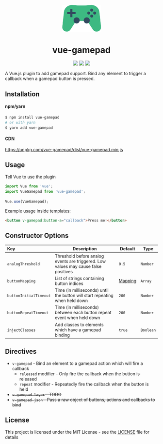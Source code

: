 <p align="center"><img width="128px" src="./assets/logo.svg" alt="Vue Gamepad logo"></p>
<h1 align="center">vue-gamepad</h1>

<p align="center">
  <img src="https://img.shields.io/travis/com/aaronkirkham/vue-gamepad.svg" />
  <img src="https://img.shields.io/github/size/aaronkirkham/vue-gamepad/dist/vue-gamepad.min.js.svg" />
  <img src="https://img.shields.io/github/license/aaronkirkham/vue-gamepad.svg" />
</p>

A Vue.js plugin to add gamepad support. Bind any element to trigger a callback when a gamepad button is pressed.

## Installation
#### npm/yarn
```bash
$ npm install vue-gamepad
# or with yarn
$ yarn add vue-gamepad
```

#### CDN
https://unpkg.com/vue-gamepad/dist/vue-gamepad.min.js

## Usage
Tell Vue to use the plugin
```js
import Vue from 'vue';
import VueGamepad from 'vue-gamepad';

Vue.use(VueGamepad);
```

Example usage inside templates:
```html
<button v-gamepad:button-a="callback">Press me!</button>
```

## Constructor Options
|Key|Description|Default|Type|
|:---|---|---|---|
|`analogThreshold`|Threshold before analog events are triggered. Low values may cause false positives|`0.5`|`Number`|
|`buttonMapping`|List of strings containing button indices|[Mapping](lib/button-mapping.js#L1)|`Array`|
|`buttonInitialTimeout`|Time (in milliseconds) until the button will start repeating when held down|`200`|`Number`|
|`buttonRepeatTimeout`|Time (in milliseconds) between each button repeat event when held down|`200`|`Number`|
|`injectClasses`|Add classes to elements which have a gamepad binding|`true`|`Boolean`|

## Directives
- `v-gamepad` - Bind an element to a gamepad action which will fire a callback
  - `released` modifier - Only fire the callback when the button is released
  - `repeat` modifier - Repeatedly fire the callback when the button is held
- ~~`v-gamepad-layer` - TODO~~
- ~~`v-gamepad-json` - Pass a raw object of buttons, actions and callbacks to bind~~

## License
This project is licensed under the MIT License - see the [LICENSE](LICENSE) file for details
